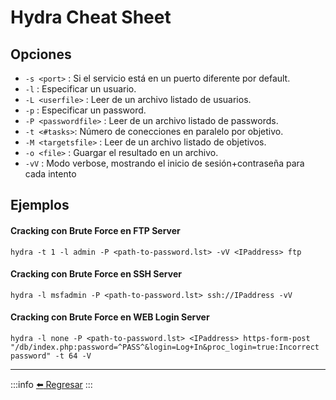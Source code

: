 # Hydra Cheat Sheet

## Opciones

- `-s <port>` : Si el servicio está en un puerto diferente por default.
- `-l` : Especificar un usuario.
- `-L <userfile>` : Leer de un archivo listado de usuarios.
- `-p` : Especificar un password.
- `-P <passwordfile>` : Leer de un archivo listado de passwords.
- `-t <#tasks>`: Número de conecciones en paralelo por objetivo.
- `-M <targetsfile>` : Leer de un archivo listado de objetivos.
- `-o <file>` : Guargar el resultado en un archivo.
- `-vV` : Modo verbose, mostrando el inicio de sesión+contraseña para cada intento

## Ejemplos

#### Cracking con Brute Force en FTP Server
```
hydra -t 1 -l admin -P <path-to-password.lst> -vV <IPaddress> ftp
```

#### Cracking con Brute Force en SSH Server
```
hydra -l msfadmin -P <path-to-password.lst> ssh://IPaddress -vV
```

#### Cracking con Brute Force en WEB Login Server
```
hydra -l none -P <path-to-password.lst> <IPaddress> https-form-post "/db/index.php:password=^PASS^&login=Log+In&proc_login=true:Incorrect password" -t 64 -V
```

---
:::info
[:arrow_left: Regresar](https://github.com/m4lal0/cheatsheets)
:::